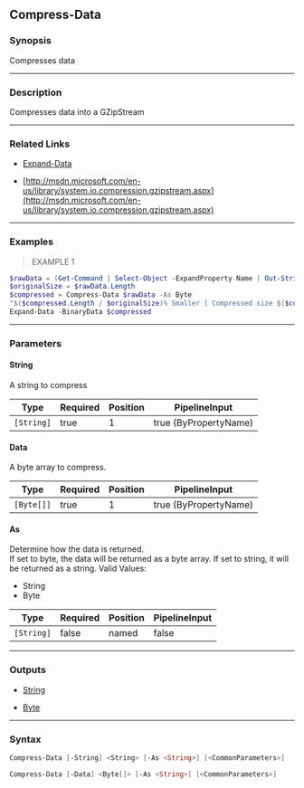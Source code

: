 Compress-Data
-------------

### Synopsis
Compresses data

---

### Description

Compresses data into a GZipStream

---

### Related Links
* [Expand-Data](Expand-Data)

* [http://msdn.microsoft.com/en-us/library/system.io.compression.gzipstream.aspx](http://msdn.microsoft.com/en-us/library/system.io.compression.gzipstream.aspx)

---

### Examples
> EXAMPLE 1

```PowerShell
$rawData = (Get-Command | Select-Object -ExpandProperty Name | Out-String)
$originalSize = $rawData.Length
$compressed = Compress-Data $rawData -As Byte
"$($compressed.Length / $originalSize)% Smaller [ Compressed size $($compressed.Length / 1kb)kb : Original Size $($originalSize /1kb)kb] "
Expand-Data -BinaryData $compressed
```

---

### Parameters
#### **String**
A string to compress

|Type      |Required|Position|PipelineInput        |
|----------|--------|--------|---------------------|
|`[String]`|true    |1       |true (ByPropertyName)|

#### **Data**
A byte array to compress.

|Type      |Required|Position|PipelineInput        |
|----------|--------|--------|---------------------|
|`[Byte[]]`|true    |1       |true (ByPropertyName)|

#### **As**
Determine how the data is returned.  
If set to byte, the data will be returned as a byte array.  If set to string, it will be returned as a string.
Valid Values:

* String
* Byte

|Type      |Required|Position|PipelineInput|
|----------|--------|--------|-------------|
|`[String]`|false   |named   |false        |

---

### Outputs
* [String](https://learn.microsoft.com/en-us/dotnet/api/System.String)

* [Byte](https://learn.microsoft.com/en-us/dotnet/api/System.Byte)

---

### Syntax
```PowerShell
Compress-Data [-String] <String> [-As <String>] [<CommonParameters>]
```
```PowerShell
Compress-Data [-Data] <Byte[]> [-As <String>] [<CommonParameters>]
```

